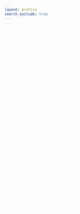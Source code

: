 ```yaml
---
layout: profile
search_exclude: true
--- 
```


<style>
  .account-card {
    width: 300px; /* Adjust width as needed */
    padding: 20px;
    background-color: #E5E4E2;
    border-radius: 10px;
    margin-left: 78%; /* Adjust margin to match sidebar width */
    text-align: center;
    margin-bottom: 20px; /* Adjust bottom margin as needed */
    position: absolute;
    background: linear-gradient(90deg, rgba(2,0,36,1) 0%, rgba(230,151,8,1) 0%, rgba(255,0,0,1) 100%);
  }

  @keyframes fade-in {
    from { opacity: 0; }
    to { opacity: 1; }
  }

  .container-profile,
  .allBoxes,
  .container {
    animation: fade-in 1s ease-in-out; /* Apply fade-in animation */
  }
</style>

<div class="container-profile">
  <div class="summary-row">
    <div class="sumText">
      <h1 id="initName"></h1>
      <h3 id="detailText">Here are your gaming stats!</h3>
    </div>
    <div class="account-card">
      <div id="profilePicture">
      </div>
    </div>
  </div>
  <br>
</div>
<div class="allBoxes">
  <div class="container">
    <div class="summary-row">
      <div class="summary-card">
        <h2>Account Points</h2>
        <p id="accountPointsDisplay">Loading...</p>
      </div>
      <div class="summary-card">
        <h2>Computer Science A</h2>
        <p id="csaPointsDisplay">Loading...</p>
      </div>
      <div class="summary-card">
        <h2>Computer Science P</h2>
        <p id="cspPointsDisplay">Loading...</p>
      </div>
    </div>
  </div>
  <div class="container">
    <div class="summary-row">
      <div class="summary-card">
        <box-icon name='code'></box-icon>
        <h2>Summary Card 2</h2>
        <p>Text content for card 2</p>
      </div>
      <div class="summary-card">
        <box-icon name='code'></box-icon>
        <h2>Summary Card 3</h2>
        <p>Text content for card 3</p>
      </div>
    </div>
  </div>
</div>
<div class="container">
  <div class="summary-row">
    <div class="summary-card">
      <h2>Predicted AP Score</h2>
      <!-- Placeholder for the predicted AP Score -->
      <p id="predictedAPScoreDisplay">Predicted AP Score will appear here</p>
    </div>
  </div>
</div>


<script>
  window.onload = function () {
    fetchUserData();
  };

  function fetchUserData() {
    var requestOptions = {
        method: 'GET',
        mode: 'cors',
        cache: 'default',
        credentials: 'include',
    };

    // LOCAL TESTING
    fetch("http://localhost:8032/api/person/jwt", requestOptions)
    .then(response => {
        if (!response.ok) {
            const errorMsg = 'Login error: ' + response.status;
            console.log(errorMsg);

            switch (response.status) {
                case 401:
                    alert("Please log into or make an account");
                    window.location.href = "login";
                    break;
                case 403:
                    alert("Access forbidden. You do not have permission to access this resource.");
                    break;
                case 404:
                    alert("User not found. Please check your credentials.");
                    break;
                // Add more cases for other status codes as needed
                default:
                    alert("Login failed. Please try again later.");
            }

            return Promise.reject('Login failed');
        }
        return response.json();
    })
    .then(data => {
        // Update the placeholders with actual user data
        document.getElementById("initName").innerText = data.name;
        document.getElementById("accountPointsDisplay").innerText = data.accountPoints + " Points";
        document.getElementById("csaPointsDisplay").innerText = data.csaPoints + " Points";
        document.getElementById("cspPointsDisplay").innerText = data.cspPoints + " Points";

        // Pass the user data to the prediction model
        predictAPScore(parseInt(data.csaPoints)); // Parse the csaPoints to ensure it's a number
    })
    .catch(error => console.log('error', error));
}

function predictAPScore(csaPoints) {
    fetch("http://localhost:8032/api/predictAPScore/" + csaPoints)
    .then(response => response.json())
    .then(data => {
        // Round the predicted AP Score to the nearest whole number
        const predictedAPScore = Math.round(data.predictedAPScore);
        document.getElementById("predictedAPScoreDisplay").innerText = `Predicted AP Score: ${predictedAPScore}`;
    })
    .catch(error => {
        console.error('There was a problem with the fetch operation:', error);
        document.getElementById("predictedAPScoreDisplay").innerText = 'Failed to fetch prediction result.';
    });
}

</script>
